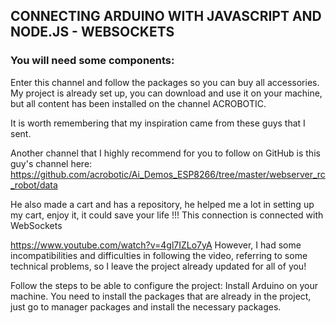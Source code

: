 ## CONNECTING ARDUINO WITH JAVASCRIPT AND NODE.JS - WEBSOCKETS


### You will need some components:
Enter this channel and follow the packages so you can buy all accessories.
My project is already set up, you can download and use it on your machine, but all content has been installed on the channel
ACROBOTIC.

It is worth remembering that my inspiration came from these guys that I sent.

Another channel that I highly recommend for you to follow on GitHub is this guy's channel here:
https://github.com/acrobotic/Ai_Demos_ESP8266/tree/master/webserver_rc_robot/data

He also made a cart and has a repository, he helped me a lot in setting up my cart, enjoy it, it could save your life !!!
This connection is connected with WebSockets

https://www.youtube.com/watch?v=4gl7IZLo7yA
However, I had some incompatibilities and difficulties in following the video, referring to some technical problems, so I leave the project already updated for all of you!

Follow the steps to be able to configure the project:
Install Arduino on your machine.
You need to install the packages that are already in the project, just go to manager packages and install the necessary packages.

